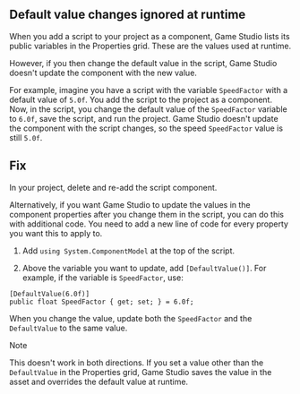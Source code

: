 ## Default value changes ignored at runtime
  
When you add a script to your project as a component, Game Studio lists its public variables in the Properties grid. These are the values used at runtime. 

However, if you then change the default value in the script, Game Studio doesn't update the component with the new value.

For example, imagine you have a script with the variable `SpeedFactor` with a default value of `5.0f`. You add the script to the project as a component. Now, in the script, you change the default value of the `SpeedFactor` variable to `6.0f`, save the script, and run the project. Game Studio doesn't update the component with the script changes, so the speed `SpeedFactor` value is still `5.0f`.

## Fix

In your project, delete and re-add the script component.

Alternatively, if you want Game Studio to update the values in the component properties after you change them in the script, you can do this with additional code. You need to add a new line of code for every property you want this to apply to.

1. Add `using System.ComponentModel` at the top of the script.

2. Above the variable you want to update, add ``[DefaultValue()]``. For example, if the variable is `SpeedFactor`, use:

```
[DefaultValue(6.0f)]
public float SpeedFactor { get; set; } = 6.0f;
```

When you change the value, update both the `SpeedFactor` and the `DefaultValue` to the same value.

> [!Note]
> This doesn't work in both directions. If you set a value other than the `DefaultValue` in the Properties grid, Game Studio saves the value in the asset and overrides the default value at runtime.
